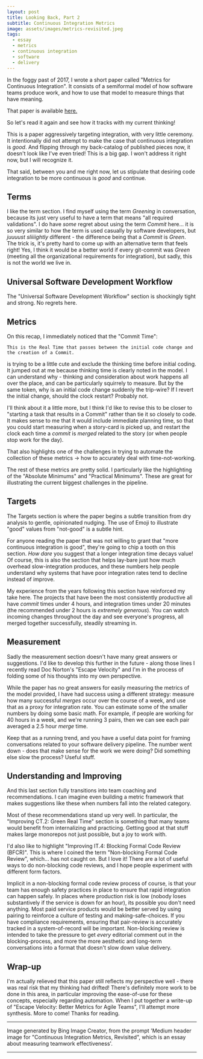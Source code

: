 ```yaml
---
layout: post
title: Looking Back, Part 2
subtitle: Continuous Integration Metrics
image: assets/images/metrics-revisited.jpeg
tags: 
  - essay
  - metrics
  - continuous integration
  - software
  - delivery
---
```


In the foggy past of 2017, I wrote a short paper called "Metrics for Continuous Integration". It consists of a semiformal model of how software teams produce work, and how to use that model to measure things that have meaning.

That paper is available [here.](https://github.com/robertfmurdock/TeamCoaching/blob/master/ContinuousIntegrationMetrics.md)

So let's read it again and see how it tracks with my current thinking!

This is a paper aggressively targeting integration, with very little ceremony. It intentionally did not attempt to make the case that continuous integration is *good*. And flipping through my back-catalog of published pieces now, it doesn't look like I've even tried! This is a big gap. I won't address it right now, but I will recognize it.

That said, between you and me right now, let us stipulate that desiring  code integration to be more continuous is *good* and continue.

## Terms

I like the term section. I find myself using the term *Greening* in conversation, because its just very useful to have a term that means "all required validations". I do have *some* regret about using the term *Commit* here... it is so very similar to how the term is used casually by software developers, but *juuuust sliiiightly* different - the difference being that a *Commit* is *Green*. The trick is, it's pretty hard to come up with an alternative term that feels right! Yes, I think it would be a better world if every git-commit was *Green* (meeting all the organizational requirements for integration), but sadly, this is not the world we live in.

## Universal Software Development Workflow

The "Universal Software Development Workflow" section is shockingly tight and strong. No regrets here.

## Metrics

On this recap, I immediately noticed that the "Commit Time":

    This is the Real Time that passes between the initial code change and the creation of a Commit.

is trying to be a little cute and exclude the thinking time before initial coding. It jumped out at me because thinking time is clearly noted in the model. I can understand why - thinking and consideration about work happens all over the place, and can be particularly squirrely to measure. But by the same token, why is an initial code change suddenly the trip-wire? If I revert the initial change, should the clock restart? Probably not.

I'll think about it a little more, but I think I'd like to revise this to be closer to "starting a task that results in a Commit" rather than tie it so closely to code. It makes sense to me that it would include immediate planning time, so that you could start measuring when a story-card is picked up, and restart the clock each time a *commit* is *merged* related to the story (or when people stop work for the day).

That also highlights one of the challenges in trying to automate the collection of these metrics -> how to accurately deal with time-not-working.

The rest of these metrics are pretty solid. I particularly like the highlighting of the "Absolute Minimums" and "Practical Minimums". These are great for illustrating the current biggest challenges in the pipeline.

## Targets

The Targets section is where the paper begins a subtle transition from dry analysis to gentle, opinionated nudging. The use of Emoji to illustrate "good" values from "not-good" is a subtle hint. 

For anyone reading the paper that was not willing to grant that "more continuous integration is good", they're going to chip a tooth on this section. *How dare* you suggest that a longer integration time decays value! Of course, this is also the section that helps lay-bare just how much overhead slow-integration produces, and these numbers help people understand why systems that have poor integration rates tend to decline instead of improve.

My experience from the years following this section have reinforced my take here. The projects that have been the most consistently productive all have *commit* times under 4 hours, and integration times under 20 minutes (the recommended under 2 hours is *extremely generous*). You can watch incoming changes throughout the day and see everyone's progress, all merged together successfully, steadily streaming in.

## Measurement

Sadly the measurement section doesn't have many great answers or suggestions. I'd like to develop this further in the future - along those lines I recently read Doc Norton's "Escape Velocity" and I'm in the process of folding some of his thoughts into my own perspective. 

While the paper has no great answers for easily measuring the metrics of the model provided, I have had success using a different strategy: measure how many successful *merges* occur over the course of a week, and use that as a proxy for integration rate. You can estimate some of the smaller numbers by doing some basic math. For example, if people are working for 40 hours in a week, and we're running 3 pairs, then we can see each pair averaged a 2.5 hour *merge* time.

Keep that as a running trend, and you have a useful data point for framing conversations related to your software delivery pipeline. The number went down - does that make sense for the work we were doing? Did something else slow the process? Useful stuff.

## Understanding and Improving

And this last section fully transitions into team coaching and recommendations. I can imagine even building a metric framework that makes suggestions like these when numbers fall into the related category.

Most of these recommendations stand up very well. In particular, the "Improving CT.2: Green Real Time" section is something that many teams would benefit from internalizing and practicing. Getting good at that stuff makes large monorepos not just possible, but a joy to work with.

I'd also like to highlight "Improving IT.4: Blocking Formal Code Review (BFCR)". This is where I coined the term "Non-blocking Formal Code Review", which... has not caught on. But I love it! There are a lot of useful ways to do non-blocking code reviews, and I hope people experiment with different form factors.

Implicit in a non-blocking formal code review process of course, is that your team has enough safety practices in place to ensure that rapid integration can happen safely. In places where production risk is low (nobody loses substantively if the service is down for an hour), its possible you don't need anything. Most paid service products would be better served by using pairing to reinforce a culture of testing and making-safe-choices. If you have compliance requirements, ensuring that pair-review is accurately tracked in a system-of-record will be important. Non-blocking review is intended to take the pressure to get *every* editorial comment out in the blocking-process, and more the more aesthetic and long-term conversations into a format that doesn't slow down value delivery.

## Wrap-up

I'm actually relieved that this paper still reflects my perspective well - there was real risk that my thinking had drifted! There's definitely more work to be done in this area, in particular improving the ease-of-use for these concepts, especially regarding automation. When I put together a write-up of "Escape Velocity: Better Metrics for Agile Teams", I'll attempt more synthesis. More to come! Thanks for reading.

---

Image generated by Bing Image Creator, from the prompt 'Medium header image for "Continuous Integration Metrics, Revisited", which is an essay about measuring teamwork effectiveness'.

---

